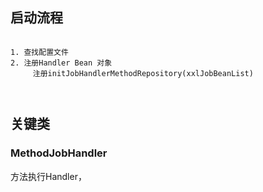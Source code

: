## 启动流程

```

1. 查找配置文件
2. 注册Handler Bean 对象
	 注册initJobHandlerMethodRepository(xxlJobBeanList)
 


```





## 关键类

### MethodJobHandler

方法执行Handler，



